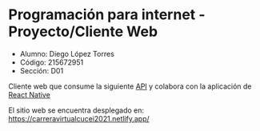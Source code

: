 # Programación para internet - Proyecto/Cliente Web

- Alumno: Diego López Torres 
- Código: 215672951
- Sección: D01

Cliente web que consume la siguiente [API](https://github.com/DieGordoLT/Proyecto_Progra_Internet_Server) y colabora con la aplicación de [React Native](https://github.com/DieGordoLT/Proyecto_Progra_Internet_Client)

El sitio web se encuentra desplegado en: https://carreravirtualcucei2021.netlify.app/